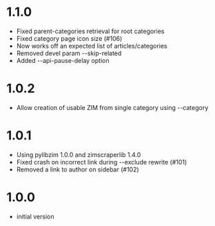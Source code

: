 # 1.1.0

- Fixed parent-categories retrieval for root categories
- Fixed category page icon size (#106)
- Now works off an expected list of articles/categories
- Removed devel param --skip-related
- Added --api-pause-delay option

# 1.0.2

- Allow creation of usable ZIM from single category using --category

# 1.0.1

- Using pylibzim 1.0.0 and zimscraperlib 1.4.0
- Fixed crash on incorrect link during --exclude rewrite (#101)
- Removed a link to author on sidebar (#102)

# 1.0.0

- initial version
